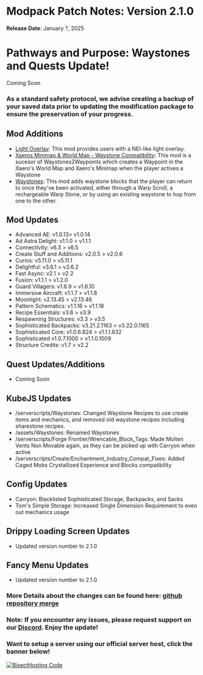 # Modpack Patch Notes: Version 2.1.0
**Release Date**: January ?, 2025

# Pathways and Purpose: Waystones and Quests Update!

Coming Soon

### As a standard safety protocol, we advise creating a backup of your saved data prior to updating the modification package to ensure the preservation of your progress.

## Mod Additions
- [Light Overlay](https://www.curseforge.com/minecraft/mc-mods/light-overlay): This mod provides users with a NEI-like light overlay.
- [Xaeros Minimap & World Map - Waystone Compatibility](https://www.curseforge.com/minecraft/mc-mods/xaeros-minimap-world-map-waystones-compability): This mod is a sucesor of Waystones2Waypoints which creates a Waypoint in the Xaero's World Map and Xaero's Minimap when the player actives a Waystone
- [Waystones](https://www.curseforge.com/minecraft/mc-mods/waystones): This mod adds waystone blocks that the player can return to once they've been activated, either through a Warp Scroll, a rechargeable Warp Stone, or by using an existing waystone to hop from one to the other.
## Mod Updates
- Advanced AE: v1.0.13> v1.0.14
- Ad Astra Delight: v1.1.0 > v1.1.1
- Connectivity: v6.3 > v6.5
- Create Stuff and Additions: v2.0.5 > v2.0.6
- Curios: v5.11.0 > v5.11.1
- Delightful: v3.6.1 > v3.6.2
- Fast Async: v2.1 > v2.2
- Fusion: v1.1.1 > v1.2.0
- Guard Villagers: v1.6.9 > v1.6.10
- Immersive Aircraft: v1.1.7 > v1.1.8
- Moonlight: v2.13.45 > v2.13.46
- Pattern Schematics: v1.1.16 > v1.1.18
- Recipe Essentials: v3.6 > v3.9
- Respawning Structures: v3.3 > v3.5
- Sophisticated Backpacks: v3.21.2.1163 > v3.22.0.1165
- Sophisticated Core: v1.0.6.824 > v1.1.1.832
- Sophisticated v1.0.7.1000 > v1.1.0.1009
- Structure Credits: v1.7 > v2.2
## Quest Updates/Additions
- Coming Soon
## KubeJS Updates
- /serverscripts/Waystones: Changed Waystone Recipes to use create items and mechanics, and removed old waystone recipes including sharestone recipes.
- /assets/Waystones: Renamed Waystones
- /serverscripts/Forge Frontier/Wrencable_Block_Tags: Made Molten Vents Non Movable again, as they can be picked up with Carryon when active
- /serverscripts/Create/Enchantment_Industry_Compat_Fixes: Added Caged Mobs Crystallized Experience and Blocks compatibility
## Config Updates
- Carryon: Blacklisted Sophisticated Storage, Backpacks, and Sacks
- Tom's Simple Storage: Increased Single Dimension Requirement to even out mechanics usage
## Drippy Loading Screen Updates
- Updated version number to 2.1.0
## Fancy Menu Updates
- Updated version number to 2.1.0

### More Details about the changes can be found here: [github repository merge](https://github.com/M0nkeyPr0grammer/Create-Forge-Frontier/pull/?)

### Note: If you encounter any issues, please request support on our [Discord](https://discord.gg/quenZthXgy). Enjoy the update!

### Want to setup a server using our official server host, click the banner below!
[![BisectHosting Code](https://raw.githubusercontent.com/M0nkeyPr0grammer/Landscapes-Reimagined/main/BH_Landscape_Reimagined.png)](https://bisecthosting.com/M0nkeyPr0grammer?r=curseforge+chanelog)